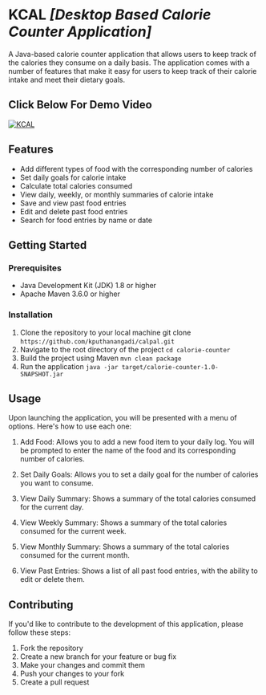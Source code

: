 # KCAL *[Desktop Based Calorie Counter Application]*

A Java-based calorie counter application that allows users to keep track of the calories they consume on a daily basis. The application comes with a number of features that make it easy for users to keep track of their calorie intake and meet their dietary goals.

## Click Below For Demo Video
[![KCAL](https://i.imgur.com/JNaUtYZ.png)](https://youtu.be/iPS0EghQblw "KCAL Demo")

## Features

- Add different types of food with the corresponding number of calories
- Set daily goals for calorie intake
- Calculate total calories consumed
- View daily, weekly, or monthly summaries of calorie intake
- Save and view past food entries
- Edit and delete past food entries
- Search for food entries by name or date

## Getting Started

### Prerequisites

- Java Development Kit (JDK) 1.8 or higher
- Apache Maven 3.6.0 or higher

### Installation

1. Clone the repository to your local machine
git clone `https://github.com/kputhanangadi/calpal.git`
2. Navigate to the root directory of the project
`cd calorie-counter`
3. Build the project using Maven
`mvn clean package`
4. Run the application
`java -jar target/calorie-counter-1.0-SNAPSHOT.jar`


## Usage

Upon launching the application, you will be presented with a menu of options. Here's how to use each one:

1. Add Food: Allows you to add a new food item to your daily log. You will be prompted to enter the name of the food and its corresponding number of calories.

2. Set Daily Goals: Allows you to set a daily goal for the number of calories you want to consume.

3. View Daily Summary: Shows a summary of the total calories consumed for the current day.

4. View Weekly Summary: Shows a summary of the total calories consumed for the current week.

5. View Monthly Summary: Shows a summary of the total calories consumed for the current month.

6. View Past Entries: Shows a list of all past food entries, with the ability to edit or delete them.

## Contributing

If you'd like to contribute to the development of this application, please follow these steps:

1. Fork the repository
2. Create a new branch for your feature or bug fix
3. Make your changes and commit them
4. Push your changes to your fork
5. Create a pull request

